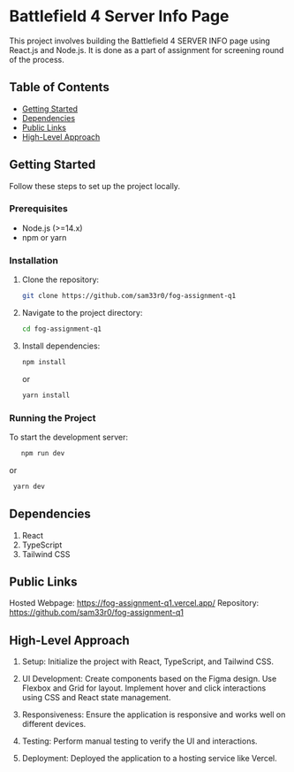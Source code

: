 # Battlefield 4 Server Info Page

This project involves building the Battlefield 4 SERVER INFO page using React.js and Node.js. It is done as a part of assignment for screening round of the process. 

## Table of Contents

- [Getting Started](#getting-started)
- [Dependencies](#dependencies)
- [Public Links](#public-links)
- [High-Level Approach](#high-level-approach)

## Getting Started

Follow these steps to set up the project locally.

### Prerequisites

- Node.js (>=14.x)
- npm or yarn

### Installation

1. Clone the repository:

    ```bash
    git clone https://github.com/sam33r0/fog-assignment-q1
    ```

2. Navigate to the project directory:

    ```bash
    cd fog-assignment-q1
    ```

3. Install dependencies:

    ```bash
    npm install
    ```

    or

    ```bash
    yarn install
    ```

### Running the Project

To start the development server:

```bash 
   npm run dev
   ```

   or

   ```bash
    yarn dev
  ```

## Dependencies

1. React
2. TypeScript
3. Tailwind CSS

## Public Links
Hosted Webpage: https://fog-assignment-q1.vercel.app/
Repository: https://github.com/sam33r0/fog-assignment-q1

## High-Level Approach
1. Setup: Initialize the project with React, TypeScript, and Tailwind CSS.

2. UI Development: Create components based on the Figma design. Use Flexbox and Grid for layout. Implement hover and click interactions using CSS and React state management.

3. Responsiveness: Ensure the application is responsive and works well on different devices.

4. Testing: Perform manual testing to verify the UI and interactions.

5. Deployment: Deployed the application to a hosting service like Vercel.
